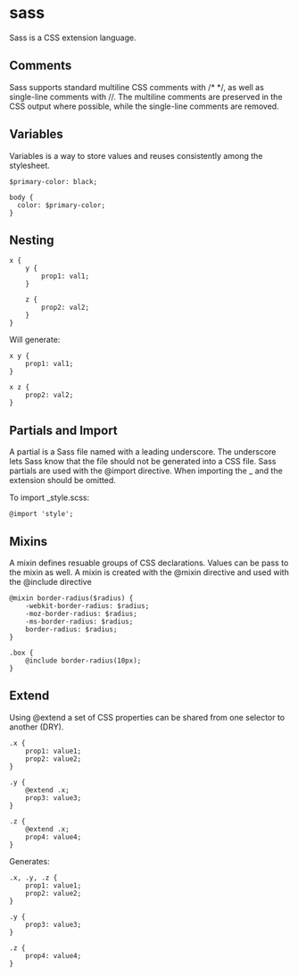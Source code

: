 # sass

Sass is a CSS extension language.

## Comments
Sass supports standard multiline CSS comments with /* */, as well as single-line comments with //. The multiline
comments are preserved in the CSS output where possible, while the single-line comments are removed.

## Variables
Variables is a way to store values and reuses consistently among the stylesheet.

```
$primary-color: black;

body {
  color: $primary-color;
}
```

## Nesting
```
x {
    y {
        prop1: val1;
    }

    z {
        prop2: val2;
    }
}
```

Will generate:

```
x y {
    prop1: val1;
}

x z {
    prop2: val2;
}
```

## Partials and Import

A partial is a Sass file named with a leading underscore. The underscore lets Sass know that the file should not be
generated into a CSS file. Sass partials are used with the @import directive. When importing the _ and the extension
should be omitted.

To import _style.scss:

```
@import 'style';
```

## Mixins
A mixin defines resuable groups of CSS declarations. Values can be pass to the mixin as well. A mixin is created with the
@mixin directive and used with the @include directive

```
@mixin border-radius($radius) {
    -webkit-border-radius: $radius;
    -moz-border-radius: $radius;
    -ms-border-radius: $radius;
    border-radius: $radius;
}

.box {
    @include border-radius(10px);
}
```

## Extend
Using @extend a set of CSS properties can be shared from one selector to another (DRY).


```
.x {
    prop1: value1;
    prop2: value2;
}

.y {
    @extend .x;
    prop3: value3;
}

.z {
    @extend .x;
    prop4: value4;
}
```

Generates:

```
.x, .y, .z {
    prop1: value1;
    prop2: value2;
}

.y {
    prop3: value3;
}

.z {
    prop4: value4;
}